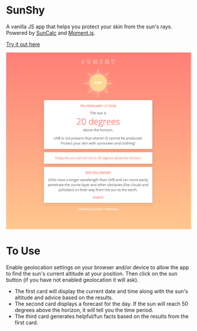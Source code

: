 # SunShy
A vanilla JS app that helps you protect your skin from the sun's rays. Powered by [SunCalc](https://github.com/mourner/suncalc) and [Moment.js](https://momentjs.com/).

[Try it out here](https://lucciwynne.github.io/sun-shy/)

![SunShy Web](https://github.com/luccipaula/solario/blob/master/src/img/sunshy-tn.png)

# To Use
Enable geolocation settings on your browser and/or device to allow the app to find the sun's current altitude at your position. Then click on the sun button (if you have not enabled geolocation it will ask).

* The first card will display the current date and time along with the sun's altitude and advice based on the results.
* The second card displays a forecast for the day. If the sun will reach 50 degrees above the horizon, it will tell you the time period.
* The third card generates helpful/fun facts based on the results from the first card.
